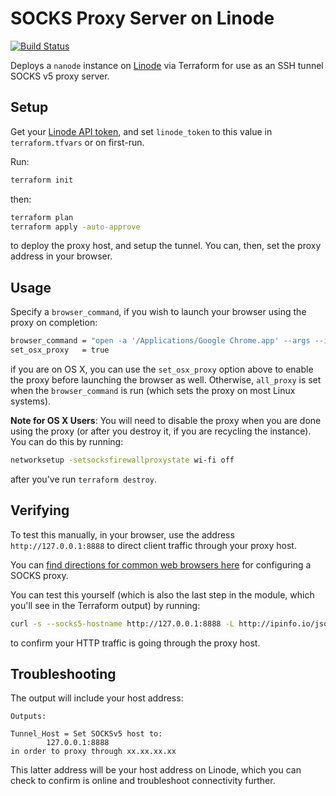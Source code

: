SOCKS Proxy Server on Linode
===

[![Build Status](https://cloud.drone.io/api/badges/jmarhee/terraform-linode-proxy/status.svg)](https://cloud.drone.io/jmarhee/terraform-linode-proxy)

Deploys a `nanode` instance on [Linode](linode.com) via Terraform for use as an SSH tunnel SOCKS v5 proxy server.

Setup
---

Get your [Linode API token](https://cloud.linode.com/profile/tokens), and set `linode_token` to this value in `terraform.tfvars` or on first-run.

Run:

```bash
terraform init
```

then:

```bash
terraform plan
terraform apply -auto-approve
```
to deploy the proxy host, and setup the tunnel. You can, then, set the proxy address in your browser.

Usage
---

Specify a `browser_command`, if you wish to launch your browser using the proxy on completion:

```bash
browser_command = "open -a '/Applications/Google Chrome.app' --args --incognito"
set_osx_proxy   = true
```

if you are on OS X, you can use the `set_osx_proxy` option above to enable the proxy before launching the browser as well. Otherwise, `all_proxy` is set when the `browser_command` is run (which sets the proxy on most Linux systems).

**Note for OS X Users**: You will need to disable the proxy when you are done using the proxy (or after you destroy it, if you are recycling the instance). You can do this by running:

```bash
networksetup -setsocksfirewallproxystate wi-fi off
```

after you've run `terraform destroy`.

Verifying
---

To test this manually, in your browser, use the address `http://127.0.0.1:8888` to direct client traffic through your proxy host.

You can [find directions for common web browsers here](https://hide-ip-proxy.com/google-chrome-firefox-socks-proxy-how-to-use/) for configuring a SOCKS proxy.

You can test this yourself (which is also the last step in the module, which you'll see in the Terraform output) by running:

```bash
curl -s --socks5-hostname http://127.0.0.1:8888 -L http://ipinfo.io/json
```

to confirm your HTTP traffic is going through the proxy host.

Troubleshooting
---

The output will include your host address:

```
Outputs:

Tunnel_Host = Set SOCKSv5 host to:
        127.0.0.1:8888
in order to proxy through xx.xx.xx.xx
```

This latter address will be your host address on Linode, which you can check to confirm is online and troubleshoot connectivity further. 
